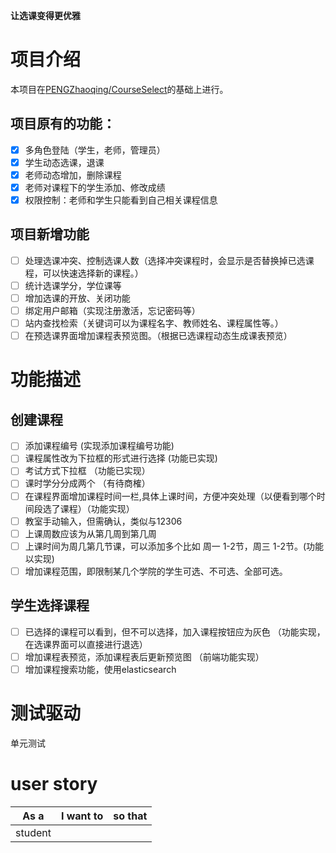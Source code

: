**让选课变得更优雅**

# 项目介绍
本项目在[PENGZhaoqing/CourseSelect](https://github.com/PENGZhaoqing/CourseSelect)的基础上进行。

## 项目原有的功能：

- [x] 多角色登陆（学生，老师，管理员）
- [x] 学生动态选课，退课
- [x] 老师动态增加，删除课程
- [x] 老师对课程下的学生添加、修改成绩
- [x] 权限控制：老师和学生只能看到自己相关课程信息

## 项目新增功能
- [ ] 处理选课冲突、控制选课人数（选择冲突课程时，会显示是否替换掉已选课程，可以快速选择新的课程。）
- [ ] 统计选课学分，学位课等
- [ ] 增加选课的开放、关闭功能
- [ ] 绑定用户邮箱（实现注册激活，忘记密码等）
- [ ] 站内查找检索（关键词可以为课程名字、教师姓名、课程属性等。）
- [ ] 在预选课界面增加课程表预览图。（根据已选课程动态生成课表预览）

# 功能描述
## 创建课程
- [ ] 添加课程编号                                  (实现添加课程编号功能)
- [ ] 课程属性改为下拉框的形式进行选择                  (功能已实现)
- [ ] 考试方式下拉框                                 （功能已实现）
- [ ] 课时学分分成两个                                （有待商榷）
- [ ] 在课程界面增加课程时间一栏,具体上课时间，方便冲突处理（以便看到哪个时间段选了课程）（功能实现）
- [ ] 教室手动输入，但需确认，类似与12306
- [ ] 上课周数应该为从第几周到第几周
- [ ] 上课时间为周几第几节课，可以添加多个比如 周一 1-2节，周三 1-2节。(功能以实现)
- [ ] 增加课程范围，即限制某几个学院的学生可选、不可选、全部可选。

## 学生选择课程
- [ ] 已选择的课程可以看到，但不可以选择，加入课程按钮应为灰色 （功能实现，在选课界面可以直接进行退选）
- [ ] 增加课程表预览，添加课程表后更新预览图  （前端功能实现）
- [ ] 增加课程搜索功能，使用elasticsearch

# 测试驱动
单元测试

# user story

| As a | I want to | so that |
|  -   |     -     |    -    |
| student |  | |